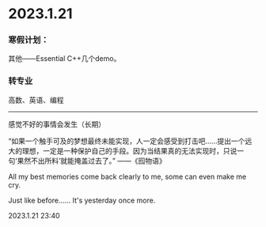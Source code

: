 # 2023.1.21

### 寒假计划：

其他——Essential C++几个demo。

### 转专业

高数、英语、编程

------

感觉不好的事情会发生（长期）

“如果一个触手可及的梦想最终未能实现，人一定会感受到打击吧……提出一个远大的理想，一定是一种保护自己的手段。因为当结果真的无法实现时，只说一句‘果然不出所料’就能掩盖过去了。” ——《囮物语》

All my best memories come back clearly to me, some can even make me cry.

Just like before…… It's yesterday once more.

2023.1.21 23:40

